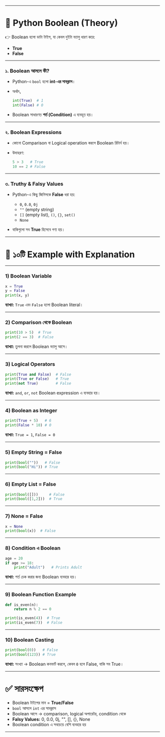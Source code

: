 
---

# 🔹 Python Boolean (Theory)

👉 Boolean হলো ডাটা টাইপ, যা কেবল দুইটা ভ্যালু ধারণ করে:

* **True**
* **False**

---

### ১. Boolean আসলে কী?

* Python-এ `bool` হলো **int-এর সাবক্লাস**।
* অর্থাৎ,

  ```python
  int(True)  # 1
  int(False) # 0
  ```
* Boolean সাধারণত **শর্ত (Condition)** এ ব্যবহৃত হয়।

---

### ২. Boolean Expressions

* কোনো Comparison বা Logical operation করলে Boolean রিটার্ন হয়।
* উদাহরণ:

  ```python
  5 > 3   # True
  10 == 2 # False
  ```

---

### ৩. Truthy & Falsy Values

* Python-এ কিছু জিনিসকে **False** ধরা হয়:

  * `0`, `0.0`, `0j`
  * `""` (empty string)
  * `[]` (empty list), `()`, `{}`, `set()`
  * `None`
* বাকিগুলো সব **True** হিসেবে গণ্য হয়।

---

# 🔹 ১০টি Example with Explanation

---

### 1) Boolean Variable

```python
x = True
y = False
print(x, y)
```

**ব্যাখ্যা:** `True` এবং `False` হলো Boolean literal।

---

### 2) Comparison থেকে Boolean

```python
print(10 > 5)  # True
print(2 == 3)  # False
```

**ব্যাখ্যা:** তুলনা করলে Boolean ভ্যালু আসে।

---

### 3) Logical Operators

```python
print(True and False)  # False
print(True or False)   # True
print(not True)        # False
```

**ব্যাখ্যা:** `and`, `or`, `not` Boolean expression এ ব্যবহার হয়।

---

### 4) Boolean as Integer

```python
print(True + 5)   # 6
print(False * 10) # 0
```

**ব্যাখ্যা:** `True = 1`, `False = 0`

---

### 5) Empty String = False

```python
print(bool(""))   # False
print(bool("Hi")) # True
```

---

### 6) Empty List = False

```python
print(bool([]))     # False
print(bool([1,2]))  # True
```

---

### 7) None = False

```python
x = None
print(bool(x))  # False
```

---

### 8) Condition এ Boolean

```python
age = 20
if age >= 18:
    print("Adult")   # Prints Adult
```

**ব্যাখ্যা:** শর্ত চেক করার জন্য Boolean ব্যবহার হয়।

---

### 9) Boolean Function Example

```python
def is_even(n):
    return n % 2 == 0

print(is_even(4))  # True
print(is_even(7))  # False
```

---

### 10) Boolean Casting

```python
print(bool(0))   # False
print(bool(123)) # True
```

**ব্যাখ্যা:** সংখ্যা → Boolean কনভার্ট করলে, কেবল `0` হলে False, বাকি সব True।

---

# ✅ সারসংক্ষেপ

* Boolean টাইপের মান = **True/False**
* `bool` আসলে `int` এর সাবক্লাস
* Boolean আসে → comparison, logical অপারেটর, condition থেকে
* **Falsy Values:** 0, 0.0, 0j, "", \[], {}, None
* Boolean condition এ সবচেয়ে বেশি ব্যবহার হয়

---


